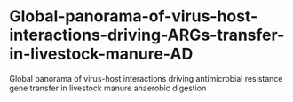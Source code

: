 # Global-panorama-of-virus-host-interactions-driving-ARGs-transfer-in-livestock-manure-AD
Global panorama of virus-host interactions driving antimicrobial resistance gene transfer in livestock manure anaerobic digestion
